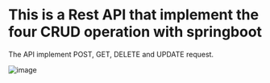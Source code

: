 # This is a Rest API that implement the four CRUD operation with springboot
The API implement POST, GET, DELETE and UPDATE request.  

![image](https://user-images.githubusercontent.com/48040683/145459020-81f42909-b6f8-4c37-ae00-795374626a18.png)



